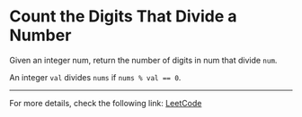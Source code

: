 <h1>Count the Digits That Divide a Number</h1>

<p>Given an integer num, return the number of digits in num that divide <code>num</code>.</p>
<p>An integer <code>val</code> divides <code>nums</code> if <code>nums % val == 0</code>.</p>

<hr>
<p>For more details, check the following link: <a href="https://leetcode.com/problems/count-the-digits-that-divide-a-number/">LeetCode</a></p>




